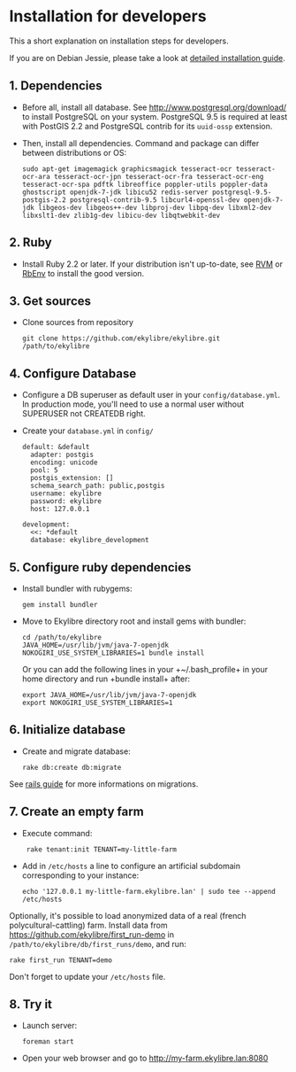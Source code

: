 # Installation for developers

This a short explanation on installation steps for developers.

If you are on Debian Jessie, please take a look at [detailed installation guide](https://github.com/ekylibre/ekylibre/blob/master/doc/guides/installation-debian-jessie.md).

## 1. Dependencies

*   Before all, install all database. See http://www.postgresql.org/download/
    to install PostgreSQL on your system. PostgreSQL 9.5 is required at least
    with PostGIS 2.2 and PostgreSQL contrib for its `uuid-ossp` extension.

*   Then, install all dependencies. Command and package can differ between
    distributions or OS:

        sudo apt-get imagemagick graphicsmagick tesseract-ocr tesseract-ocr-ara tesseract-ocr-jpn tesseract-ocr-fra tesseract-ocr-eng tesseract-ocr-spa pdftk libreoffice poppler-utils poppler-data ghostscript openjdk-7-jdk libicu52 redis-server postgresql-9.5-postgis-2.2 postgresql-contrib-9.5 libcurl4-openssl-dev openjdk-7-jdk libgeos-dev libgeos++-dev libproj-dev libpq-dev libxml2-dev libxslt1-dev zlib1g-dev libicu-dev libqtwebkit-dev


## 2. Ruby

*   Install Ruby 2.2 or later. If your distribution isn't up-to-date, see
    [RVM](https://rvm.io) or [RbEnv](https://github.com/sstephenson/rbenv) to
    install the good version.


## 3. Get sources

*   Clone sources from repository

        git clone https://github.com/ekylibre/ekylibre.git /path/to/ekylibre

## 4. Configure Database

*   Configure a DB superuser as default user in your `config/database.yml`. In
    production mode, you'll need to use a normal user without SUPERUSER not
    CREATEDB right.

*   Create your `database.yml` in `config/`

        default: &default
          adapter: postgis
          encoding: unicode
          pool: 5
          postgis_extension: []
          schema_search_path: public,postgis
          username: ekylibre
          password: ekylibre
          host: 127.0.0.1

        development:
          <<: *default
          database: ekylibre_development


## 5. Configure ruby dependencies

*   Install bundler with rubygems:

        gem install bundler

*   Move to Ekylibre directory root and install gems with bundler:

        cd /path/to/ekylibre
        JAVA_HOME=/usr/lib/jvm/java-7-openjdk NOKOGIRI_USE_SYSTEM_LIBRARIES=1 bundle install

    Or you can add the following lines in your +~/.bash_profile+ in your home
    directory and run +bundle install+ after:

        export JAVA_HOME=/usr/lib/jvm/java-7-openjdk
        export NOKOGIRI_USE_SYSTEM_LIBRARIES=1


## 6. Initialize database

*   Create and migrate database:

        rake db:create db:migrate


See [rails guide](http://guides.rubyonrails.org/active_record_migrations.html#running-migrations) for more informations on migrations.

## 7. Create an empty farm

*  Execute command:

        rake tenant:init TENANT=my-little-farm

*   Add in `/etc/hosts` a line to configure an artificial subdomain
    corresponding to your instance:

        echo '127.0.0.1 my-little-farm.ekylibre.lan' | sudo tee --append /etc/hosts


Optionally, it's possible to load anonymized data of a real (french
polycultural-cattling) farm. Install data from
https://github.com/ekylibre/first_run-demo in
`/path/to/ekylibre/db/first_runs/demo`, and run:

    rake first_run TENANT=demo

Don't forget to update your `/etc/hosts` file.

## 8. Try it

*   Launch server:

        foreman start

*   Open your web browser and go to http://my-farm.ekylibre.lan:8080

